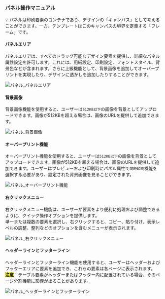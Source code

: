 <h5 id="start"></h5>

### パネル操作マニュアル

<aside>
💡 パネルは印刷要素のコンテナであり、デザインの「キャンバス」として考えることができます。一方、テンプレートはこのキャンバスの境界を定義する「フレーム」です。
</aside>

#### **パネルエリア**

パネルエリアは、すべてのドラッグ可能なデザイン要素を提供し、詳細なパネル属性設定を許可します。これには、用紙設定、印刷設定、フォントスタイル、背景色などが含まれます。さらに上級機能として、背景画像を追加してオーバープリントを実現したり、デザインに透かしを追加したりすることができます。

![パネル_パネルエリア](../_images/jp/パネル_パネルエリア.gif)

#### **背景画像**

背景画像機能を使用すると、ユーザーは`512KB以下`の画像を背景としてアップロードできます。画像が512KBを超える場合は、画像のURLを提供して追加できます。

![パネル_背景画像](../_images/jp/パネル_背景画像.gif)

#### **オーバープリント機能**

オーバープリント機能を使用すると、ユーザーは`512KB以下`の画像を背景としてアップロードできます。画像が512KBを超える場合は、画像のURLを提供して追加できます。ユーザーはプレビューおよび印刷時にパネル属性で`同時印刷`機能を選択する必要があり、設定された背景画像を見ることができます。

![パネル_オーバープリント機能](../_images/jp/パネル_オーバープリント機能.gif)

#### **右クリックメニュー**

右クリックメニュー機能は、ユーザーが要素をより便利に処理および調整できるように、クイック操作オプションを提供します。<br/>
単一または複数の要素を選択し、右クリックすると、コピー、貼り付け、表示レベルの調整、整列などのオプションを含むメニューが表示されます。

![パネル_右クリックメニュー](../_images/jp/パネル_右クリックメニュー.gif)

#### **ヘッダーラインとフッターライン**

ヘッダーラインとフッターライン機能を使用すると、ユーザーはヘッダーおよびフッターエリアに要素を追加でき、これらの要素は各ページに表示されます。<br/>
<mark>**注意**</mark>：テーブル要素がヘッダーまたはフッター内に配置されている場合、そのページ分割機能に影響が出ることがあります。

![パネル_ヘッダーラインとフッターライン](../_images/jp/パネル_ヘッダーラインとフッターライン.gif)